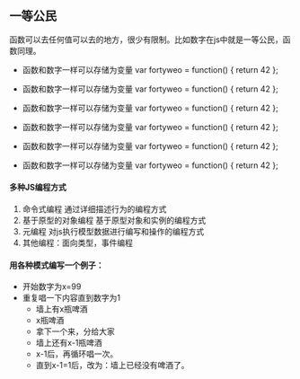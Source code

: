 ## 一等公民
函数可以去任何值可以去的地方，很少有限制。比如数字在js中就是一等公民，函数同理。

+ 函数和数字一样可以存储为变量
var fortyweo = function() { return 42 };

+ 函数和数字一样可以存储为变量
var fortyweo = function() { return 42 };

+ 函数和数字一样可以存储为变量
var fortyweo = function() { return 42 };

+ 函数和数字一样可以存储为变量
var fortyweo = function() { return 42 };

+ 函数和数字一样可以存储为变量
var fortyweo = function() { return 42 };

+ 函数和数字一样可以存储为变量
var fortyweo = function() { return 42 };


#### 多种JS编程方式
1. 命令式编程
    通过详细描述行为的编程方式
2. 基于原型的对象编程
    基于原型对象和实例的编程方式
3. 元编程
    对js执行模型数据进行编写和操作的编程方式
4. 其他编程：面向类型，事件编程

#### 用各种模式编写一个例子：
+ 开始数字为x=99
+ 重复唱一下内容直到数字为1
    + 墙上有x瓶啤酒
    + x瓶啤酒
    + 拿下一个来，分给大家
    + 墙上还有x-1瓶啤酒
    + x-1后，再循环唱一次。
    + 直到x-1=1后，改为：墙上已经没有啤酒了。
